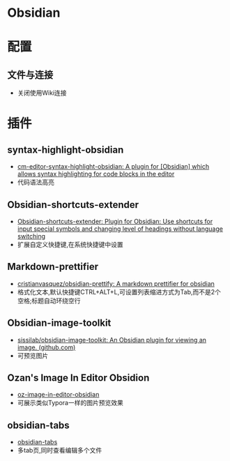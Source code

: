 # Obsidian



# 配置



## 文件与连接



- 关闭使用Wiki连接



# 插件



## syntax-highlight-obsidian



- [cm-editor-syntax-highlight-obsidian: A plugin for [Obsidian] which allows syntax highlighting for code blocks in the editor](https://github.com/deathau/cm-editor-syntax-highlight-obsidian)
- 代码语法高亮



## Obsidian-shortcuts-extender



- [Obsidian-shortcuts-extender: Plugin for Obsidian: Use shortcuts for input special symbols and changing level of headings without language switching](https://github.com/ryjjin/Obsidian-shortcuts-extender)
- 扩展自定义快捷键,在系统快捷键中设置



## Markdown-prettifier



- [cristianvasquez/obsidian-prettify: A markdown prettifier for obsidian ](https://github.com/cristianvasquez/obsidian-prettify)
- 格式化文本,默认快捷键CTRL+ALT+L,可设置列表缩进方式为Tab,而不是2个空格;标题自动环绕空行



## Obsidian-image-toolkit



- [sissilab/obsidian-image-toolkit: An Obsidian plugin for viewing an image. (github.com)](https://github.com/sissilab/obsidian-image-toolkit)
- 可预览图片



## Ozan's Image In Editor Obsidion



- [oz-image-in-editor-obsidian](https://github.com/ozntel/oz-image-in-editor-obsidian)
- 可展示类似Typora一样的图片预览效果



## obsidian-tabs



- [obsidian-tabs](https://github.com/gitobsidiantutorial/obsidian-tabs)
- 多tab页,同时查看编辑多个文件
